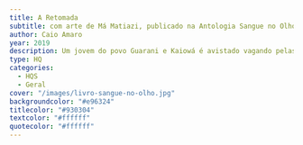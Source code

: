 ```yaml
---
title: A Retomada
subtitle: com arte de Má Matiazi, publicado na Antologia Sangue no Olho
author: Caio Amaro
year: 2019
description: Um jovem do povo Guarani e Kaiowá é avistado vagando pelas extensas plantações de um fazendeiro. Seu nome é Leandro, ele carrega o caixão de seu pai e não é meia dúzia de jagunços que vai impedir o seu plano.
type: HQ
categories:
  - HQS
  - Geral
cover: "/images/livro-sangue-no-olho.jpg"
backgroundcolor: "#e96324"
titlecolor: "#930304"
textcolor: "#ffffff"
quotecolor: "#ffffff"
---
```



